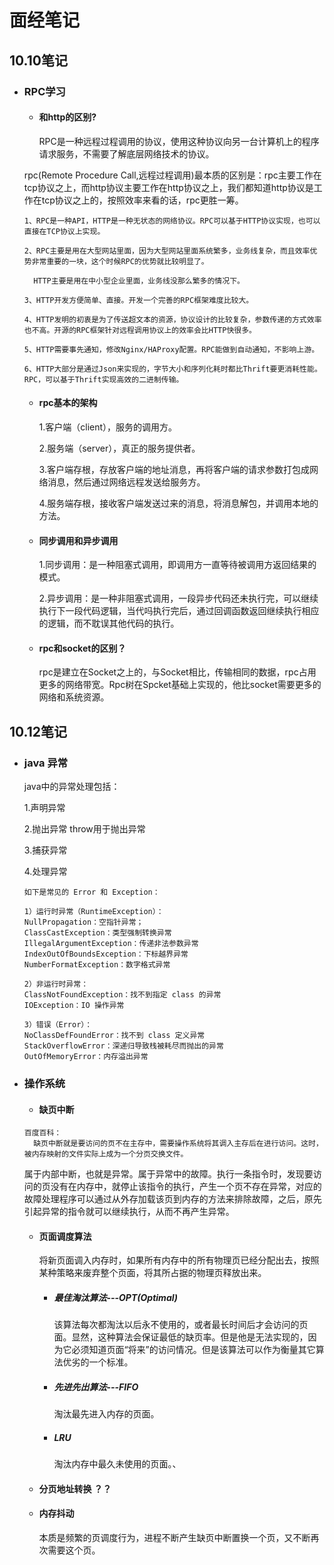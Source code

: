 #  面经笔记

## 10.10笔记

- ### RPC学习

  - #### 和http的区别?

     RPC是一种远程过程调用的协议，使用这种协议向另一台计算机上的程序请求服务，不需要了解底层网络技术的协议。

  rpc(Remote Procedure Call,远程过程调用)最本质的区别是：rpc主要工作在tcp协议之上，而http协议主要工作在http协议之上，我们都知道http协议是工作在tcp协议之上的，按照效率来看的话，rpc更胜一筹。

  ```
  1、RPC是一种API，HTTP是一种无状态的网络协议。RPC可以基于HTTP协议实现，也可以直接在TCP协议上实现。
  
  2、RPC主要是用在大型网站里面，因为大型网站里面系统繁多，业务线复杂，而且效率优势非常重要的一块，这个时候RPC的优势就比较明显了。
  
    HTTP主要是用在中小型企业里面，业务线没那么繁多的情况下。
  
  3、HTTP开发方便简单、直接。开发一个完善的RPC框架难度比较大。
  
  4、HTTP发明的初衷是为了传送超文本的资源，协议设计的比较复杂，参数传递的方式效率也不高。开源的RPC框架针对远程调用协议上的效率会比HTTP快很多。
  
  5、HTTP需要事先通知，修改Nginx/HAProxy配置。RPC能做到自动通知，不影响上游。
  
  6、HTTP大部分是通过Json来实现的，字节大小和序列化耗时都比Thrift要更消耗性能。RPC，可以基于Thrift实现高效的二进制传输。
  ```

  

  - #### rpc基本的架构

    1.客户端（client），服务的调用方。

    2.服务端（server），真正的服务提供者。

    3.客户端存根，存放客户端的地址消息，再将客户端的请求参数打包成网络消息，然后通过网络远程发送给服务方。

    4.服务端存根，接收客户端发送过来的消息，将消息解包，并调用本地的方法。

  - #### 同步调用和异步调用

    1.同步调用：是一种阻塞式调用，即调用方一直等待被调用方返回结果的模式。

    2.异步调用：是一种非阻塞式调用，一段异步代码还未执行完，可以继续执行下一段代码逻辑，当代吗执行完后，通过回调函数返回继续执行相应的逻辑，而不耽误其他代码的执行。

  - #### rpc和socket的区别？

    rpc是建立在Socket之上的，与Socket相比，传输相同的数据，rpc占用更多的网络带宽。Rpc树在Spcket基础上实现的，他比socket需要更多的网络和系统资源。

    

## 10.12笔记

- ### java 异常

  java中的异常处理包括：

  1.声明异常

  2.抛出异常   throw用于抛出异常

  3.捕获异常

  4.处理异常

  ```
  如下是常见的 Error 和 Exception：
  
  1）运行时异常（RuntimeException）：
  NullPropagation：空指针异常；
  ClassCastException：类型强制转换异常
  IllegalArgumentException：传递非法参数异常
  IndexOutOfBoundsException：下标越界异常
  NumberFormatException：数字格式异常
  
  2）非运行时异常：
  ClassNotFoundException：找不到指定 class 的异常
  IOException：IO 操作异常
  
  3）错误（Error）：
  NoClassDefFoundError：找不到 class 定义异常
  StackOverflowError：深递归导致栈被耗尽而抛出的异常
  OutOfMemoryError：内存溢出异常
  ```

- ### 操作系统

  - #### 缺页中断

  ```
  百度百科：
    缺页中断就是要访问的页不在主存中，需要操作系统将其调入主存后在进行访问。这时，被内存映射的文件实际上成为一个分页交换文件。
  ```

  ​       属于内部中断，也就是异常。属于异常中的故障。执行一条指令时，发现要访问的页没有在内存中，就停止该指令的执行，产生一个页不存在异常，对应的故障处理程序可以通过从外存加载该页到内存的方法来排除故障，之后，原先引起异常的指令就可以继续执行，从而不再产生异常。

  - #### 页面调度算法

    将新页面调入内存时，如果所有内存中的所有物理页已经分配出去，按照某种策略来废弃整个页面，将其所占据的物理页释放出来。

    - ##### 最佳淘汰算法---OPT(Optimal)

      该算法每次都淘汰以后永不使用的，或者最长时间后才会访问的页面。显然，这种算法会保证最低的缺页率。但是他是无法实现的，因为它必须知道页面“将来”的访问情况。但是该算法可以作为衡量其它算法优劣的一个标准。

    - ##### 先进先出算法---FIFO

      淘汰最先进入内存的页面。

    - ##### LRU

      淘汰内存中最久未使用的页面。、

  - #### 分页地址转换 ？？

  - #### 内存抖动

    本质是频繁的页调度行为，进程不断产生缺页中断置换一个页，又不断再次需要这个页。

    







